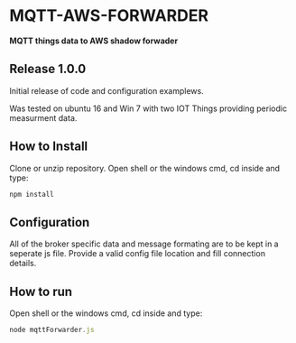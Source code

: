 # MQTT-AWS-FORWARDER
**MQTT things data to AWS shadow forwader**

## Release 1.0.0
Initial release of code and configuration examplews.

Was tested on ubuntu 16 and Win 7 with two IOT Things providing periodic measurment data.

## How to Install
Clone or unzip repository.
Open shell or the windows cmd, cd inside and type:
```js
npm install
```
## Configuration
All of the broker specific data and message formating are to be kept in a seperate js file.
Provide a valid config file location and fill connection details.

## How to run
Open shell or the windows cmd, cd inside and type:
```js
node mqttForwarder.js
```
